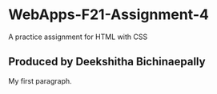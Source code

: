 # WebApps-F21-Assignment-4
A practice assignment for HTML with CSS
<!DOCTYPE html>
<html>
<head>
<title>Simple HTML structure</title>
</head>
<body>

<h2>Produced by Deekshitha Bichinaepally</h2>
<p>My first paragraph.</p>

</body>
</html>